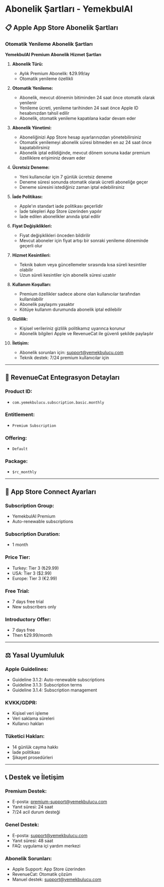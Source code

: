 # Abonelik Şartları - YemekbulAI

## 📋 **Apple App Store Abonelik Şartları**

### **Otomatik Yenileme Abonelik Şartları**

**YemekbulAI Premium Abonelik Hizmet Şartları**

1. **Abonelik Türü:**
   - Aylık Premium Abonelik: ₺29.99/ay
   - Otomatik yenileme özellikli

2. **Otomatik Yenileme:**
   - Abonelik, mevcut dönemin bitiminden 24 saat önce otomatik olarak yenilenir
   - Yenileme ücreti, yenileme tarihinden 24 saat önce Apple ID hesabınızdan tahsil edilir
   - Abonelik, otomatik yenileme kapatılana kadar devam eder

3. **Abonelik Yönetimi:**
   - Aboneliğinizi App Store hesap ayarlarınızdan yönetebilirsiniz
   - Otomatik yenilemeyi abonelik süresi bitmeden en az 24 saat önce kapatabilirsiniz
   - Abonelik iptal edildiğinde, mevcut dönem sonuna kadar premium özelliklere erişiminiz devam eder

4. **Ücretsiz Deneme:**
   - Yeni kullanıcılar için 7 günlük ücretsiz deneme
   - Deneme süresi sonunda otomatik olarak ücretli aboneliğe geçer
   - Deneme süresini istediğiniz zaman iptal edebilirsiniz

5. **İade Politikası:**
   - Apple'ın standart iade politikası geçerlidir
   - İade talepleri App Store üzerinden yapılır
   - İade edilen abonelikler anında iptal edilir

6. **Fiyat Değişiklikleri:**
   - Fiyat değişiklikleri önceden bildirilir
   - Mevcut aboneler için fiyat artışı bir sonraki yenileme döneminde geçerli olur

7. **Hizmet Kesintileri:**
   - Teknik bakım veya güncellemeler sırasında kısa süreli kesintiler olabilir
   - Uzun süreli kesintiler için abonelik süresi uzatılır

8. **Kullanım Koşulları:**
   - Premium özellikler sadece abone olan kullanıcılar tarafından kullanılabilir
   - Abonelik paylaşımı yasaktır
   - Kötüye kullanım durumunda abonelik iptal edilebilir

9. **Gizlilik:**
   - Kişisel verileriniz gizlilik politikamız uyarınca korunur
   - Abonelik bilgileri Apple ve RevenueCat ile güvenli şekilde paylaşılır

10. **İletişim:**
    - Abonelik sorunları için: support@yemekbulucu.com
    - Teknik destek: 7/24 premium kullanıcılar için

---

## 🔄 **RevenueCat Entegrasyon Detayları**

### **Product ID:**

- `com.yemekbulucu.subscription.basic.monthly`

### **Entitlement:**

- `Premium Subscription`

### **Offering:**

- `Default`

### **Package:**

- `$rc_monthly`

---

## 📱 **App Store Connect Ayarları**

### **Subscription Group:**

- YemekbulAI Premium
- Auto-renewable subscriptions

### **Subscription Duration:**

- 1 month

### **Price Tier:**

- Turkey: Tier 3 (₺29.99)
- USA: Tier 3 ($2.99)
- Europe: Tier 3 (€2.99)

### **Free Trial:**

- 7 days free trial
- New subscribers only

### **Introductory Offer:**

- 7 days free
- Then ₺29.99/month

---

## ⚖️ **Yasal Uyumluluk**

### **Apple Guidelines:**

- Guideline 3.1.2: Auto-renewable subscriptions
- Guideline 3.1.3: Subscription terms
- Guideline 3.1.4: Subscription management

### **KVKK/GDPR:**

- Kişisel veri işleme
- Veri saklama süreleri
- Kullanıcı hakları

### **Tüketici Hakları:**

- 14 günlük cayma hakkı
- İade politikası
- Şikayet prosedürleri

---

## 📞 **Destek ve İletişim**

### **Premium Destek:**

- E-posta: premium-support@yemekbulucu.com
- Yanıt süresi: 24 saat
- 7/24 acil durum desteği

### **Genel Destek:**

- E-posta: support@yemekbulucu.com
- Yanıt süresi: 48 saat
- FAQ: uygulama içi yardım merkezi

### **Abonelik Sorunları:**

- Apple Support: App Store üzerinden
- RevenueCat: Otomatik çözüm
- Manuel destek: support@yemekbulucu.com

